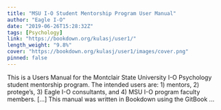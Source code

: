 ```yaml
---
title: "MSU I-O Student Mentorship Program User Manual"
author: "Eagle I-O"
date: "2019-06-26T15:28:32Z"
tags: [Psychology]
link: "https://bookdown.org/kulasj/user1/"
length_weight: "9.8%"
cover: "https://bookdown.org/kulasj/user1/images/cover.png"
pinned: false
---
```


This is a Users Manual for the Montclair State University I-O Psychology student mentorship program. The intended users are: 1) mentors, 2) protege’s, 3) Eagle I-O consultants, and 4) MSU I-O program faculty members. [...] This manual was written in Bookdown using the GitBook ...
